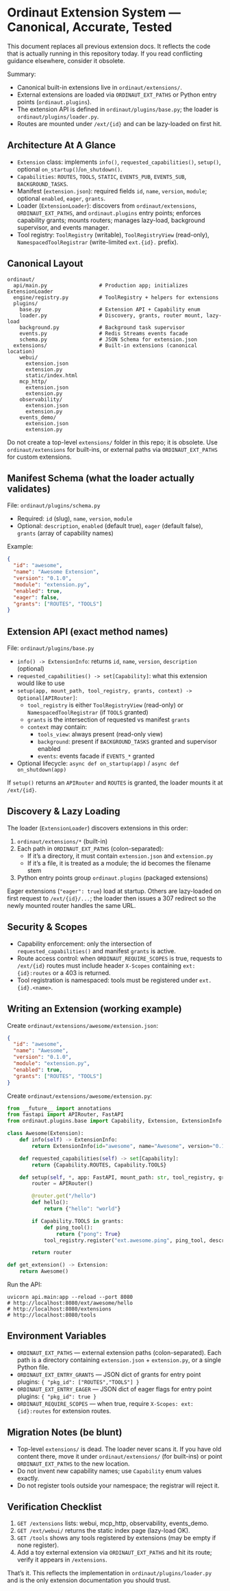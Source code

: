 # Ordinaut Extension System — Canonical, Accurate, Tested

This document replaces all previous extension docs. It reflects the code that is actually running in this repository today. If you read conflicting guidance elsewhere, consider it obsolete.

Summary:
- Canonical built-in extensions live in `ordinaut/extensions/`.
- External extensions are loaded via `ORDINAUT_EXT_PATHS` or Python entry points (`ordinaut.plugins`).
- The extension API is defined in `ordinaut/plugins/base.py`; the loader is `ordinaut/plugins/loader.py`.
- Routes are mounted under `/ext/{id}` and can be lazy-loaded on first hit.

## Architecture At A Glance

- `Extension` class: implements `info()`, `requested_capabilities()`, `setup()`, optional `on_startup()`/`on_shutdown()`.
- `Capabilities`: `ROUTES`, `TOOLS`, `STATIC`, `EVENTS_PUB`, `EVENTS_SUB`, `BACKGROUND_TASKS`.
- Manifest (`extension.json`): required fields `id`, `name`, `version`, `module`; optional `enabled`, `eager`, `grants`.
- Loader (`ExtensionLoader`): discovers from `ordinaut/extensions`, `ORDINAUT_EXT_PATHS`, and `ordinaut.plugins` entry points; enforces capability grants; mounts routers; manages lazy-load, background supervisor, and events manager.
- Tool registry: `ToolRegistry` (writable), `ToolRegistryView` (read-only), `NamespacedToolRegistrar` (write-limited `ext.{id}.` prefix).

## Canonical Layout

```
ordinaut/
  api/main.py                 # Production app; initializes ExtensionLoader
  engine/registry.py          # ToolRegistry + helpers for extensions
  plugins/
    base.py                   # Extension API + Capability enum
    loader.py                 # Discovery, grants, router mount, lazy-load
    background.py             # Background task supervisor
    events.py                 # Redis Streams events facade
    schema.py                 # JSON Schema for extension.json
  extensions/                 # Built-in extensions (canonical location)
    webui/
      extension.json
      extension.py
      static/index.html
    mcp_http/
      extension.json
      extension.py
    observability/
      extension.json
      extension.py
    events_demo/
      extension.json
      extension.py
```

Do not create a top-level `extensions/` folder in this repo; it is obsolete. Use `ordinaut/extensions` for built-ins, or external paths via `ORDINAUT_EXT_PATHS` for custom extensions.

## Manifest Schema (what the loader actually validates)

File: `ordinaut/plugins/schema.py`
- Required: `id` (slug), `name`, `version`, `module`
- Optional: `description`, `enabled` (default true), `eager` (default false), `grants` (array of capability names)

Example:
```json
{
  "id": "awesome",
  "name": "Awesome Extension",
  "version": "0.1.0",
  "module": "extension.py",
  "enabled": true,
  "eager": false,
  "grants": ["ROUTES", "TOOLS"]
}
```

## Extension API (exact method names)

File: `ordinaut/plugins/base.py`
- `info() -> ExtensionInfo`: returns `id`, `name`, `version`, `description` (optional)
- `requested_capabilities() -> set[Capability]`: what this extension would like to use
- `setup(app, mount_path, tool_registry, grants, context) -> Optional[APIRouter]`:
  - `tool_registry` is either `ToolRegistryView` (read-only) or `NamespacedToolRegistrar` (if `TOOLS` granted)
  - `grants` is the intersection of requested vs manifest `grants`
  - `context` may contain:
    - `tools_view`: always present (read-only view)
    - `background`: present if `BACKGROUND_TASKS` granted and supervisor enabled
    - `events`: events facade if `EVENTS_*` granted
- Optional lifecycle: `async def on_startup(app)` / `async def on_shutdown(app)`

If `setup()` returns an `APIRouter` and `ROUTES` is granted, the loader mounts it at `/ext/{id}`.

## Discovery & Lazy Loading

The loader (`ExtensionLoader`) discovers extensions in this order:
1) `ordinaut/extensions/*` (built-in)
2) Each path in `ORDINAUT_EXT_PATHS` (colon-separated):
   - If it’s a directory, it must contain `extension.json` and `extension.py`
   - If it’s a file, it is treated as a module; the id becomes the filename stem
3) Python entry points group `ordinaut.plugins` (packaged extensions)

Eager extensions (`"eager": true`) load at startup. Others are lazy-loaded on first request to `/ext/{id}/...`; the loader then issues a 307 redirect so the newly mounted router handles the same URL.

## Security & Scopes

- Capability enforcement: only the intersection of `requested_capabilities()` and manifest `grants` is active.
- Route access control: when `ORDINAUT_REQUIRE_SCOPES` is true, requests to `/ext/{id}` routes must include header `X-Scopes` containing `ext:{id}:routes` or a 403 is returned.
- Tool registration is namespaced: tools must be registered under `ext.{id}.<name>`.

## Writing an Extension (working example)

Create `ordinaut/extensions/awesome/extension.json`:
```json
{
  "id": "awesome",
  "name": "Awesome",
  "version": "0.1.0",
  "module": "extension.py",
  "enabled": true,
  "grants": ["ROUTES", "TOOLS"]
}
```

Create `ordinaut/extensions/awesome/extension.py`:
```python
from __future__ import annotations
from fastapi import APIRouter, FastAPI
from ordinaut.plugins.base import Capability, Extension, ExtensionInfo

class Awesome(Extension):
    def info(self) -> ExtensionInfo:
        return ExtensionInfo(id="awesome", name="Awesome", version="0.1.0")

    def requested_capabilities(self) -> set[Capability]:
        return {Capability.ROUTES, Capability.TOOLS}

    def setup(self, *, app: FastAPI, mount_path: str, tool_registry, grants: set[Capability], context=None):
        router = APIRouter()

        @router.get("/hello")
        def hello():
            return {"hello": "world"}

        if Capability.TOOLS in grants:
            def ping_tool():
                return {"pong": True}
            tool_registry.register("ext.awesome.ping", ping_tool, description="Ping tool from awesome ext")

        return router

def get_extension() -> Extension:
    return Awesome()
```

Run the API:
```
uvicorn api.main:app --reload --port 8080
# http://localhost:8080/ext/awesome/hello
# http://localhost:8080/extensions
# http://localhost:8080/tools
```

## Environment Variables

- `ORDINAUT_EXT_PATHS` — external extension paths (colon-separated). Each path is a directory containing `extension.json` + `extension.py`, or a single Python file.
- `ORDINAUT_EXT_ENTRY_GRANTS` — JSON dict of grants for entry point plugins: `{ "pkg_id": ["ROUTES","TOOLS"] }`
- `ORDINAUT_EXT_ENTRY_EAGER` — JSON dict of eager flags for entry point plugins: `{ "pkg_id": true }`
- `ORDINAUT_REQUIRE_SCOPES` — when true, require `X-Scopes: ext:{id}:routes` for extension routes.

## Migration Notes (be blunt)

- Top-level `extensions/` is dead. The loader never scans it. If you have old content there, move it under `ordinaut/extensions/` (for built-ins) or point `ORDINAUT_EXT_PATHS` to the new location.
- Do not invent new capability names; use `Capability` enum values exactly.
- Do not register tools outside your namespace; the registrar will reject it.

## Verification Checklist

1) `GET /extensions` lists: webui, mcp_http, observability, events_demo.
2) `GET /ext/webui/` returns the static index page (lazy-load OK).
3) `GET /tools` shows any tools registered by extensions (may be empty if none register).
4) Add a toy external extension via `ORDINAUT_EXT_PATHS` and hit its route; verify it appears in `/extensions`.

That’s it. This reflects the implementation in `ordinaut/plugins/loader.py` and is the only extension documentation you should trust.
